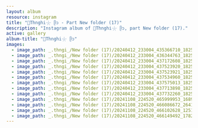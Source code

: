 ```yaml
---
layout: album
resource: instagram
title: "🐚Thnghi𓇼 ᥫ᭡ - Part New folder (17)"
description: "Instagram album of 🐚Thnghi𓇼 ᥫ᭡, part New folder (17)."
active: gallery
album-title: "🐚Thnghi𓇼 ᥫ᭡"
images:
  - image_path: _.thngi_/New folder (17)/20240412_233004_435366710_18258071254233157_6674772041382806745_n.jpg
  - image_path: _.thngi_/New folder (17)/20240412_233004_436344763_18258071224233157_8227755734788406142_n.jpg
  - image_path: _.thngi_/New folder (17)/20240412_233004_437172608_18258071263233157_962292344644689700_n.jpg
  - image_path: _.thngi_/New folder (17)/20240412_233004_437523920_18258071215233157_5958542579294564903_n.jpg
  - image_path: _.thngi_/New folder (17)/20240412_233004_437523921_18258071233233157_7935455169154547796_n.jpg
  - image_path: _.thngi_/New folder (17)/20240412_233004_437534960_18258071272233157_2742662046100452432_n.jpg
  - image_path: _.thngi_/New folder (17)/20240412_233004_437575013_18258071206233157_2502153999953131866_n.jpg
  - image_path: _.thngi_/New folder (17)/20240412_233004_437713898_18258071245233157_1440356742130588559_n.jpg
  - image_path: _.thngi_/New folder (17)/20240412_233004_437732260_18258071197233157_3767703497289750523_n.jpg
  - image_path: _.thngi_/New folder (17)/20241108_224520_465999953_1689248778308802_6518216843550166783_n.jpg
  - image_path: _.thngi_/New folder (17)/20241108_224520_466086672_2641281292928659_7384914805315997653_n.jpg
  - image_path: _.thngi_/New folder (17)/20241108_224520_466102628_1251378876230730_2018027904549343808_n.jpg
  - image_path: _.thngi_/New folder (17)/20241108_224520_466149492_1782626868937914_8769244013051103596_n.jpg
---
```

